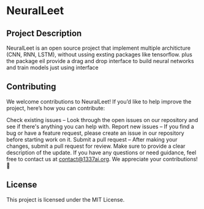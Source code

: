 # NeuralLeet


## Project Description
NeuralLeet is an open source project that implement multiple architicture (CNN, RNN, LSTM), without ussing exsting packages like tensorflow. plus the package eil provide a drag and drop interface to build neural networks and train models just using interface 

## Contributing
We welcome contributions to NeuralLeet! If you’d like to help improve the project, here’s how you can contribute:

Check existing issues – Look through the open issues on our repository and see if there's anything you can help with.
Report new issues – If you find a bug or have a feature request, please create an issue in our repository before starting work on it.
Submit a pull request – After making your changes, submit a pull request for review. Make sure to provide a clear description of the update.
If you have any questions or need guidance, feel free to contact us at contact@1337ai.org. We appreciate your contributions! 🚀


## License
This project is licensed under the MIT License.